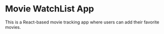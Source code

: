 # Movie WatchList App

This is a React-based movie tracking app where users can add their favorite movies.

